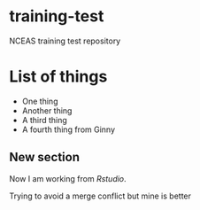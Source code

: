 # training-test
NCEAS training test repository

# List of things

* One thing
* Another thing
* A third thing
* A fourth thing from Ginny

## New section

Now I am working from *Rstudio*.

Trying to avoid a merge conflict but mine is better